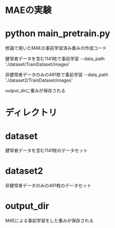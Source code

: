# MAEの実験
# python main_pretrain.py
修論で用いたMAEの事前学習済み重みの作成コード

健常者データを含む1141枚で事前学習
--data_path './dataset/TrainDataset/images'

非健常者データのみの491枚で事前学習
--data_path './dataset2/TrainDataset/images'
 
output_dirに重みが保存される





# ディレクトリ
# dataset
健常者データを含む1141枚のデータセット

# dataset2
非健常者データのみの491枚のデータセット

# output_dir
MAEによる事前学習をした重みが保存される


